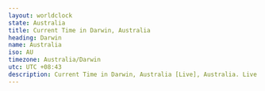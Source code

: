 ```yaml
---
layout: worldclock
state: Australia
title: Current Time in Darwin, Australia
heading: Darwin
name: Australia
iso: AU
timezone: Australia/Darwin
utc: UTC +08:43
description: Current Time in Darwin, Australia [Live], Australia. Live update now time in Darwin, timezone Australia/Darwin, UTC +08:43, Country ISO code & Current Local Time.
---
```


